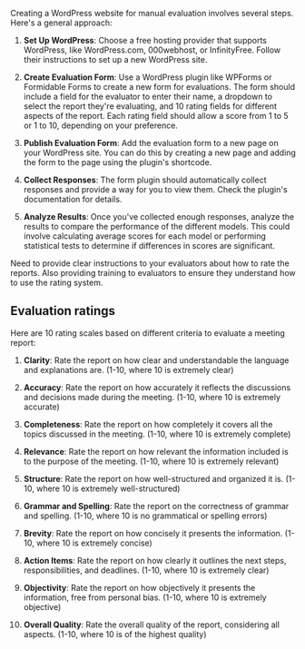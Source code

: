 Creating a WordPress website for manual evaluation involves several steps. Here's a general approach:

1. **Set Up WordPress**: Choose a free hosting provider that supports WordPress, like WordPress.com, 000webhost, or InfinityFree. Follow their instructions to set up a new WordPress site.

2. **Create Evaluation Form**: Use a WordPress plugin like WPForms or Formidable Forms to create a new form for evaluations. The form should include a field for the evaluator to enter their name, a dropdown to select the report they're evaluating, and 10 rating fields for different aspects of the report. Each rating field should allow a score from 1 to 5 or 1 to 10, depending on your preference.

3. **Publish Evaluation Form**: Add the evaluation form to a new page on your WordPress site. You can do this by creating a new page and adding the form to the page using the plugin's shortcode.

4. **Collect Responses**: The form plugin should automatically collect responses and provide a way for you to view them. Check the plugin's documentation for details.

5. **Analyze Results**: Once you've collected enough responses, analyze the results to compare the performance of the different models. This could involve calculating average scores for each model or performing statistical tests to determine if differences in scores are significant.

Need to provide clear instructions to your evaluators about how to rate the reports. Also providing training to evaluators to ensure they understand how to use the rating system.


## Evaluation ratings 
Here are 10 rating scales based on different criteria to evaluate a meeting report:

1. **Clarity**: Rate the report on how clear and understandable the language and explanations are. (1-10, where 10 is extremely clear)

2. **Accuracy**: Rate the report on how accurately it reflects the discussions and decisions made during the meeting. (1-10, where 10 is extremely accurate)

3. **Completeness**: Rate the report on how completely it covers all the topics discussed in the meeting. (1-10, where 10 is extremely complete)

4. **Relevance**: Rate the report on how relevant the information included is to the purpose of the meeting. (1-10, where 10 is extremely relevant)

5. **Structure**: Rate the report on how well-structured and organized it is. (1-10, where 10 is extremely well-structured)

6. **Grammar and Spelling**: Rate the report on the correctness of grammar and spelling. (1-10, where 10 is no grammatical or spelling errors)

7. **Brevity**: Rate the report on how concisely it presents the information. (1-10, where 10 is extremely concise)

8. **Action Items**: Rate the report on how clearly it outlines the next steps, responsibilities, and deadlines. (1-10, where 10 is extremely clear)

9. **Objectivity**: Rate the report on how objectively it presents the information, free from personal bias. (1-10, where 10 is extremely objective)

10. **Overall Quality**: Rate the overall quality of the report, considering all aspects. (1-10, where 10 is of the highest quality)

